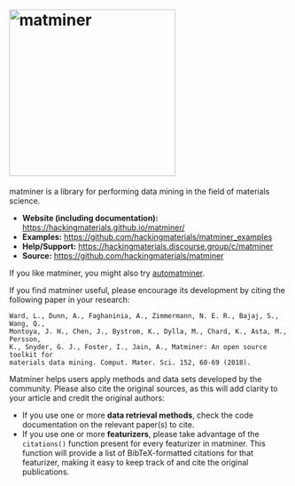 # <img alt="matminer" src="docs_rst/_static/matminer_logo_small.png" width="300">

matminer is a library for performing data mining in the field of materials science.

- **Website (including documentation):** https://hackingmaterials.github.io/matminer/
- **Examples:** https://github.com/hackingmaterials/matminer_examples
- **Help/Support:** https://hackingmaterials.discourse.group/c/matminer
- **Source:** https://github.com/hackingmaterials/matminer

If you like matminer, you might also try [automatminer](https://github.com/hackingmaterials/automatminer).

If you find matminer useful, please encourage its development by citing the following paper in your research:
```
Ward, L., Dunn, A., Faghaninia, A., Zimmermann, N. E. R., Bajaj, S., Wang, Q.,
Montoya, J. H., Chen, J., Bystrom, K., Dylla, M., Chard, K., Asta, M., Persson,
K., Snyder, G. J., Foster, I., Jain, A., Matminer: An open source toolkit for
materials data mining. Comput. Mater. Sci. 152, 60-69 (2018).
```

Matminer helps users apply methods and data sets developed by the community. Please also cite the original sources, as this will add clarity to your article and credit the original authors:

- If you use one or more **data retrieval methods**, check the code documentation on the relevant paper(s) to cite.
- If you use one or more **featurizers**, please take advantage of the ```citations()``` function present for every featurizer in matminer. This function will provide a list of BibTeX-formatted citations for that featurizer, making it easy to keep track of and cite the original publications.
